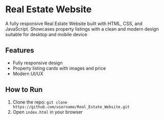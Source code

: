 # Real Estate Website
A fully responsive Real Estate Website built with HTML, CSS, and JavaScript. Showcases property listings with a clean and modern design suitable for desktop and mobile device

## Features
- Fully responsive design
- Property listing cards with images and price
- Modern UI/UX

## How to Run
1. Clone the repo: `git clone https://github.com/username/Real_Estate_Website.git`
2. Open `index.html` in your browser
